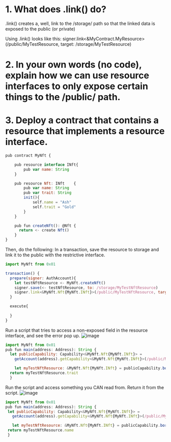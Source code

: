 # 1. What does .link() do?
  .link() creates a, well, link to the /storage/ path so that the linked data is exposed to the public (or private)
  
  Using .link() looks like this: signer.link<&MyContract.MyResource>(/public/MyTestResource, target: /storage/MyTestResource)

# 2. In your own words (no code), explain how we can use resource interfaces to only expose certain things to the /public/ path.


# 3. Deploy a contract that contains a resource that implements a resource interface. 

```javascript
pub contract MyNft {

    pub resource interface INft{
        pub var name: String
    }

    pub resource Nft: INft    {
        pub var name: String
        pub var trait: String
        init(){
            self.name = "Ash"
            self.trait = "Gold"
        }    
    }

    pub fun createNft(): @Nft {
      return <- create Nft()  
    }
}
```

   Then, do the following: In a transaction, save the resource to storage and link it to the public with the restrictive interface.
   
```javascript
import MyNft from 0x01

transaction() {
  prepare(signer: AuthAccount){
    let testNftResource <- MyNft.createNft()
    signer.save(<- testNftResource, to: /storage/MyTestNftResource)
    signer.link<&MyNft.Nft{MyNft.INft}>(/public/MyTestNftResource, target: /storage/MyTestNftResource)
  }

  execute{
  
  }
}
```
 
   Run a script that tries to access a non-exposed field in the resource interface, and see the error pop up.
    ![image](https://user-images.githubusercontent.com/100004665/158022877-1b99445c-8d6d-4143-ba0d-bd1a73275908.png)
    
```javascript
import MyNft from 0x01
pub fun main(address: Address): String {
  let publicCapability: Capability<&MyNft.Nft{MyNft.INft}> =
    getAccount(address).getCapability<&MyNft.Nft{MyNft.INft}>(/public/MyTestNftResource)

    let myTestNftResource: &MyNft.Nft{MyNft.INft} = publicCapability.borrow() ?? panic("The capability doesn't exist")
  return myTestNftResource.trait
  }
```

   Run the script and access something you CAN read from. Return it from the script.
    ![image](https://user-images.githubusercontent.com/100004665/158022899-f019edd9-45a6-4f27-a723-98f78ce8dc36.png)
 
 ```javascript
 import MyNft from 0x01
pub fun main(address: Address): String {
  let publicCapability: Capability<&MyNft.Nft{MyNft.INft}> =
    getAccount(address).getCapability<&MyNft.Nft{MyNft.INft}>(/public/MyTestNftResource)

    let myTestNftResource: &MyNft.Nft{MyNft.INft} = publicCapability.borrow() ?? panic("The capability doesn't exist")
  return myTestNftResource.name
  }
```

